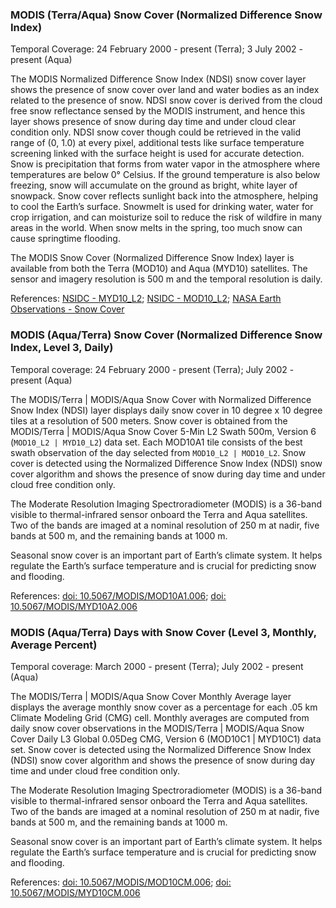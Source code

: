 ### MODIS (Terra/Aqua) Snow Cover (Normalized Difference Snow Index)
Temporal Coverage: 24 February 2000 - present (Terra); 3 July 2002 - present (Aqua)

The MODIS Normalized Difference Snow Index (NDSI) snow cover layer shows the presence of snow cover over land and water bodies as an index related to the presence of snow. NDSI snow cover is derived from the cloud free snow reflectance sensed by the MODIS instrument, and hence this layer shows presence of snow during day time and under cloud clear condition only. NDSI snow cover though could be retrieved in the valid range of  (0, 1.0) at every pixel, additional tests like surface temperature screening linked with the surface height is used for accurate detection. Snow is precipitation that forms from water vapor in the atmosphere where temperatures are below 0° Celsius. If the ground temperature is also below freezing, snow will accumulate on the ground as bright, white layer of snowpack. Snow cover reflects sunlight back into the atmosphere, helping to cool the Earth’s surface. Snowmelt is used for drinking water, water for crop irrigation, and can moisturize soil to reduce the risk of wildfire in many areas in the world. When snow melts in the spring, too much snow can cause springtime flooding.

The MODIS Snow Cover (Normalized Difference Snow Index) layer is available from both the Terra (MOD10) and Aqua (MYD10) satellites. The sensor and imagery resolution is 500 m and the temporal resolution is daily.

References: [NSIDC - MYD10_L2](http://nsidc.org/data/myd10_l2); [NSIDC - MOD10_L2](http://nsidc.org/data/mod10_l2); [NASA Earth Observations - Snow Cover](http://neo.sci.gsfc.nasa.gov/view.php?datasetId=MOD10C1_M_SNOW)

### MODIS (Aqua/Terra) Snow Cover (Normalized Difference Snow Index, Level 3, Daily)
Temporal coverage: 24 February 2000 - present (Terra); July 2002 - present (Aqua)

The MODIS/Terra | MODIS/Aqua Snow Cover with Normalized Difference Snow Index (NDSI) layer displays daily snow cover in 10 degree x 10 degree tiles at a resolution of 500 meters. Snow cover is obtained from the MODIS/Terra | MODIS/Aqua Snow Cover 5-Min L2 Swath 500m, Version 6 (`MOD10_L2 | MYD10_L2`) data set. Each MOD10A1 tile consists of the best swath observation of the day selected from `MOD10_L2 | MOD10_L2`. Snow cover is detected using the Normalized Difference Snow Index (NDSI) snow cover algorithm and shows the presence of snow during day time and under cloud free condition only.

The Moderate Resolution Imaging Spectroradiometer (MODIS) is a 36-band visible to thermal-infrared sensor onboard the Terra and Aqua satellites. Two of the bands are imaged at a nominal resolution of 250 m at nadir, five bands at 500 m, and the remaining bands at 1000 m.

Seasonal snow cover is an important part of Earth’s climate system. It helps regulate the Earth’s surface temperature and is crucial for predicting snow and flooding.

References: [doi: 10.5067/MODIS/MOD10A1.006](https://doi.org/10.5067/MODIS/MOD10A1.006); [doi: 10.5067/MODIS/MYD10A2.006](https://doi.org/10.5067/MODIS/MYD10A2.006)

### MODIS (Aqua/Terra) Days with Snow Cover (Level 3, Monthly, Average Percent)
Temporal coverage: March 2000 - present (Terra); July 2002 - present (Aqua)

The MODIS/Terra | MODIS/Aqua Snow Cover Monthly Average layer displays the average monthly snow cover as a percentage for each .05 km Climate Modeling Grid (CMG) cell. Monthly averages are computed from daily snow cover observations in the MODIS/Terra | MODIS/Aqua Snow Cover Daily L3 Global 0.05Deg CMG, Version 6 (MOD10C1 | MYD10C1) data set. Snow cover is detected using the Normalized Difference Snow Index (NDSI) snow cover algorithm and shows the presence of snow during day time and under cloud free condition only.

The Moderate Resolution Imaging Spectroradiometer (MODIS) is a 36-band visible to thermal-infrared sensor onboard the Terra and Aqua satellites. Two of the bands are imaged at a nominal resolution of 250 m at nadir, five bands at 500 m, and the remaining bands at 1000 m.

Seasonal snow cover is an important part of Earth’s climate system. It helps regulate the Earth’s surface temperature and is crucial for predicting snow and flooding.

References: [doi: 10.5067/MODIS/MOD10CM.006](https://doi.org/10.5067/MODIS/MOD10CM.006); [doi: 10.5067/MODIS/MYD10CM.006](https://doi.org/10.5067/MODIS/MYD10CM.006)
